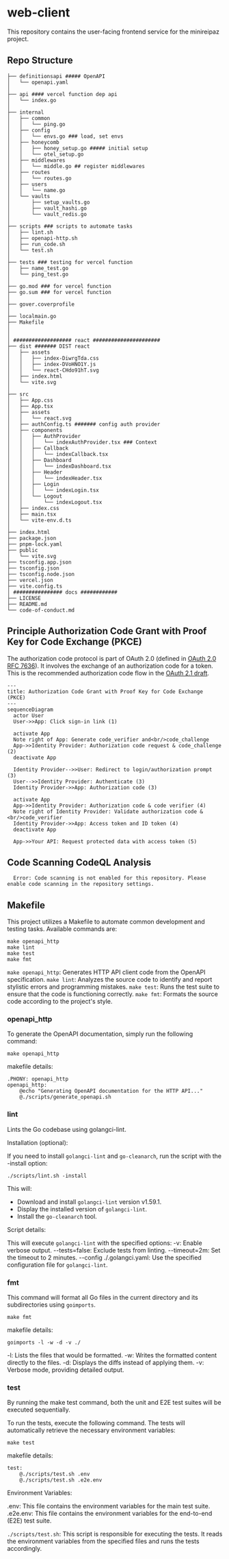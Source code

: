 # web-client
This repository contains the user-facing frontend service for the minireipaz project. 

## Repo Structure

```
├── definitionsapi ##### OpenAPI
│   └── openapi.yaml
│
├── api #### vercel function dep api
│   └── index.go
│
├── internal
│   ├── common
│   │   └── ping.go
│   ├── config
│   │   └── envs.go ### load, set envs
│   ├── honeycomb
│   │   ├── honey_setup.go ##### initial setup
│   │   └── otel_setup.go
│   ├── middlewares
│   │   └── middle.go ## register middlewares
│   ├── routes
│   │   └── routes.go
│   ├── users
│   │   └── name.go
│   └── vaults
│       ├── setup_vaults.go
│       ├── vault_hashi.go
│       └── vault_redis.go
│
├── scripts ### scripts to automate tasks
│   ├── lint.sh
│   ├── openapi-http.sh
│   ├── run_code.sh
│   └── test.sh
│
├── tests ### testing for vercel function
│   ├── name_test.go
│   └── ping_test.go
│
├── go.mod ### for vercel function
├── go.sum ### for vercel function
│
├── gover.coverprofile
│
├── localmain.go
├── Makefile
│
│
│ ################### react ######################
├── dist ####### DIST react
│   ├── assets
│   │   ├── index-DiwrgTda.css
│   │   ├── index-DVoHNO1Y.js
│   │   └── react-CHdo91hT.svg
│   ├── index.html
│   └── vite.svg
│
├── src
│   ├── App.css
│   ├── App.tsx
│   ├── assets
│   │   └── react.svg
│   ├── authConfig.ts ####### config auth provider
│   ├── components
│   │   ├── AuthProvider
│   │   │   └── indexAuthProvider.tsx ### Context
│   │   ├── Callback
│   │   │   └── indexCallback.tsx 
│   │   ├── Dashboard
│   │   │   └── indexDashboard.tsx
│   │   ├── Header
│   │   │   └── indexHeader.tsx
│   │   ├── Login
│   │   │   └── indexLogin.tsx
│   │   └── Logout
│   │       └── indexLogout.tsx
│   ├── index.css
│   ├── main.tsx
│   └── vite-env.d.ts
│
├── index.html
├── package.json
├── pnpm-lock.yaml
├── public
│   └── vite.svg
├── tsconfig.app.json
├── tsconfig.json
├── tsconfig.node.json
├── vercel.json
├── vite.config.ts
│ ################ docs ############
├── LICENSE
├── README.md
└── code-of-conduct.md
```


## Principle Authorization Code Grant with Proof Key for Code Exchange (PKCE)

The authorization code protocol is part of OAuth 2.0 (defined in [OAuth 2.0 RFC 7636](https://tools.ietf.org/html/rfc7636)). It involves the exchange of an authorization code for a token. This is the recommended authorization code flow in the [OAuth 2.1 draft](https://datatracker.ietf.org/doc/html/draft-ietf-oauth-v2-1-07#section-10).


```mermaid
---
title: Authorization Code Grant with Proof Key for Code Exchange (PKCE)
---
sequenceDiagram
  actor User
  User->>App: Click sign-in link (1)

  activate App
  Note right of App: Generate code_verifier and<br/>code_challenge
  App->>Identity Provider: Authorization code request & code_challenge (2)
  deactivate App

  Identity Provider-->>User: Redirect to login/authorization prompt (3)
  User-->>Identity Provider: Authenticate (3)
  Identity Provider->>App: Authorization code (3)

  activate App
  App->>Identity Provider: Authorization code & code verifier (4)
  Note right of Identity Provider: Validate authorization code &<br/>code_verifier
  Identity Provider->>App: Access token and ID token (4)
  deactivate App

  App->>Your API: Request protected data with access token (5)
```

## Code Scanning CodeQL Analysis
```
  Error: Code scanning is not enabled for this repository. Please enable code scanning in the repository settings.
```



## Makefile

This project utilizes a Makefile to automate common development and testing tasks.
Available commands are:

```
make openapi_http
make lint
make test
make fmt
```

`make openapi_http`: Generates HTTP API client code from the OpenAPI specification.
`make lint`: Analyzes the source code to identify and report stylistic errors and programming mistakes.
`make test`: Runs the test suite to ensure that the code is functioning correctly.
`make fmt`: Formats the source code according to the project's style.


### openapi_http

To generate the OpenAPI documentation, simply run the following command:

```
make openapi_http
```

makefile details:

```
.PHONY: openapi_http
openapi_http:
	@echo "Generating OpenAPI documentation for the HTTP API..."
	@./scripts/generate_openapi.sh
```

### lint

Lints the Go codebase using golangci-lint.

Installation (optional):

If you need to install `golangci-lint` and `go-cleanarch`, run the script with the -install option:
```
./scripts/lint.sh -install
```

This will:
- Download and install `golangci-lint` version v1.59.1.
- Display the installed version of `golangci-lint`.
- Install the `go-cleanarch` tool.

Script details:

This will execute `golangci-lint` with the specified options:
-v: Enable verbose output.
--tests=false: Exclude tests from linting.
--timeout=2m: Set the timeout to 2 minutes.
--config ./.golangci.yaml: Use the specified configuration file for `golangci-lint`.


### fmt
This command will format all Go files in the current directory and its subdirectories using `goimports`.
```
make fmt
```

makefile details:

```
goimports -l -w -d -v ./
```

-l: Lists the files that would be formatted.
-w: Writes the formatted content directly to the files.
-d: Displays the diffs instead of applying them.
-v: Verbose mode, providing detailed output.


### test

By running the make test command, both the unit and E2E test suites will be executed sequentially. 

To run the tests, execute the following command. The tests will automatically retrieve the necessary environment variables:
```
make test
```

makefile details:

```
test:
	@./scripts/test.sh .env
	@./scripts/test.sh .e2e.env
```

Environment Variables:

.env: This file contains the environment variables for the main test suite.
.e2e.env: This file contains the environment variables for the end-to-end (E2E) test suite.

`./scripts/test.sh`: This script is responsible for executing the tests. It reads the environment variables from the specified files and runs the tests accordingly.
